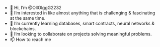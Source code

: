- 👋 Hi, I’m @OllOlggG2232
- 👀 I’m interested in like almost anything that is challenging & fascinating at the same time.
- 🌱 I’m currently learning databases, smart contracts, neural networks & blockchains.
- 💞️ I’m looking to collaborate on projects solving meaningful problems.
- 📫 How to reach me 

<!---
OllOlggG2232/OllOlggG2232 is a ✨ special ✨ repository because its `README.md` (this file) appears on your GitHub profile.
You can click the Preview link to take a look at your changes.
--->
